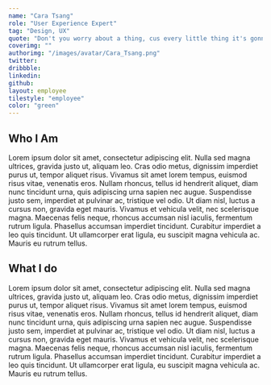 ```yaml
---
name: "Cara Tsang"
role: "User Experience Expert"
tag: "Design, UX"
quote: "Don't you worry about a thing, cus every little thing it's gonn be alright"
coverimg: ""
authorimg: "/images/avatar/Cara_Tsang.png"
twitter:
dribbble:
linkedin:
github:
layout: employee
tilestyle: "employee"
color: "green"
---
```


## Who I Am

Lorem ipsum dolor sit amet, consectetur adipiscing elit. Nulla sed magna ultrices, gravida justo ut, aliquam leo. Cras odio metus, dignissim imperdiet purus ut, tempor aliquet risus. Vivamus sit amet lorem tempus, euismod risus vitae, venenatis eros. Nullam rhoncus, tellus id hendrerit aliquet, diam nunc tincidunt urna, quis adipiscing urna sapien nec augue. Suspendisse justo sem, imperdiet at pulvinar ac, tristique vel odio. Ut diam nisl, luctus a cursus non, gravida eget mauris. Vivamus et vehicula velit, nec scelerisque magna. Maecenas felis neque, rhoncus accumsan nisl iaculis, fermentum rutrum ligula. Phasellus accumsan imperdiet tincidunt. Curabitur imperdiet a leo quis tincidunt. Ut ullamcorper erat ligula, eu suscipit magna vehicula ac. Mauris eu rutrum tellus.

## What I do

Lorem ipsum dolor sit amet, consectetur adipiscing elit. Nulla sed magna ultrices, gravida justo ut, aliquam leo. Cras odio metus, dignissim imperdiet purus ut, tempor aliquet risus. Vivamus sit amet lorem tempus, euismod risus vitae, venenatis eros. Nullam rhoncus, tellus id hendrerit aliquet, diam nunc tincidunt urna, quis adipiscing urna sapien nec augue. Suspendisse justo sem, imperdiet at pulvinar ac, tristique vel odio. Ut diam nisl, luctus a cursus non, gravida eget mauris. Vivamus et vehicula velit, nec scelerisque magna. Maecenas felis neque, rhoncus accumsan nisl iaculis, fermentum rutrum ligula. Phasellus accumsan imperdiet tincidunt. Curabitur imperdiet a leo quis tincidunt. Ut ullamcorper erat ligula, eu suscipit magna vehicula ac. Mauris eu rutrum tellus.